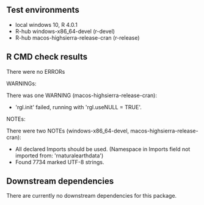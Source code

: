 ## Test environments
* local windows 10, R 4.0.1
* R-hub windows-x86_64-devel (r-devel)
* R-hub macos-highsierra-release-cran (r-release)


## R CMD check results
There were no ERRORs

WARNINGs:

There was one WARNING (macos-highsierra-release-cran):

 * 'rgl.init' failed, running with 'rgl.useNULL = TRUE'.

NOTEs:

There were two NOTEs (windows-x86_64-devel, macos-highsierra-release-cran):

* All declared Imports should be used. (Namespace in Imports field not imported from: 'rnaturalearthdata')
* Found 7734 marked UTF-8 strings.


## Downstream dependencies
There are currently no downstream dependencies for this package. 


